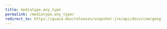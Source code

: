 ```yaml
---
title: mediatype.any_type
permalink: /mediatype.any_type/
redirect_to: https://guava.dev/releases/snapshot-jre/api/docs/com/google/common/net/MediaType.html#ANY_TYPE
---
```

